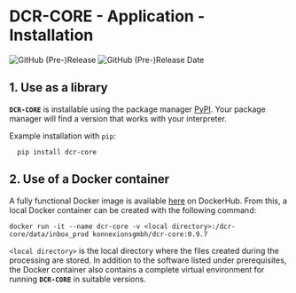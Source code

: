 # DCR-CORE - Application - Installation

![GitHub (Pre-)Release](https://img.shields.io/github/v/release/KonnexionsGmbH/dcr-core?include_prereleases)
![GitHub (Pre-)Release Date](https://img.shields.io/github/release-date-pre/KonnexionsGmbh/dcr-core)

## 1. Use as a library

**`DCR-CORE`** is installable using the package manager [PyPI](https://pypi.org). 
Your package manager will find a version that works with your interpreter. 

Example installation with `pip`:

      pip install dcr-core

## 2. Use of a Docker container

A fully functional Docker image is available [here](https://hub.docker.com/repository/docker/konnexionsgmbh/dcr-core) on DockerHub. 
From this, a local Docker container can be created with the following command:

    docker run -it --name dcr-core -v <local directory>:/dcr-core/data/inbox_prod konnexionsgmbh/dcr-core:0.9.7

`<local directory>` is the local directory where the files created during the processing are stored.
In addition to the software listed under prerequisites, the Docker container also contains a complete virtual environment for running **`DCR-CORE`** in suitable versions.